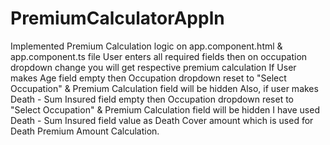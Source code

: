 # PremiumCalculatorAppln
Implemented Premium Calculation logic on app.component.html & app.component.ts file
User enters all required fields then on occupation dropdown change you will get respective premium calculation
If User makes Age field empty then Occupation dropdown reset to "Select Occupation" & Premium Calculation field will be hidden 
Also, if user makes Death - Sum Insured field empty then Occupation dropdown reset to "Select Occupation" & Premium Calculation field will be hidden 
I have used Death - Sum Insured field value as Death Cover amount which is used for Death Premium Amount Calculation.
